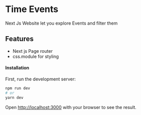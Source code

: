 # Time Events
Next Js Website let you explore Events and filter them
## Features
* Next js Page router
* css.module for styling


#### Installation

First, run the development server:

```bash
npm run dev
# or
yarn dev
```

Open [http://localhost:3000](http://localhost:3000) with your browser to see the result.

